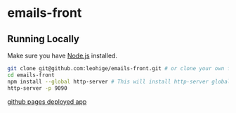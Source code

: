 # emails-front

## Running Locally

Make sure you have [Node.js](http://nodejs.org/) installed.

```sh
git clone git@github.com:leohige/emails-front.git # or clone your own fork
cd emails-front
npm install --global http-server # This will install http-server globally so that it may be run from the command line anywhere.
http-server -p 9090
```
[github pages deployed app](https://leohige.github.io/emails-front/)
